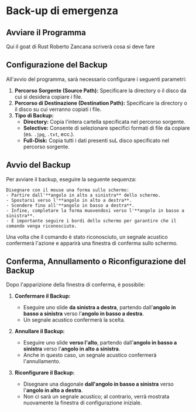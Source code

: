 # Back-up di emergenza

## Avviare il Programma
Qui il goat di Rust Roberto Zancana scriverà cosa si deve fare 

## Configurazione del Backup
All'avvio del programma, sarà necessario configurare i seguenti parametri:

1. **Percorso Sorgente (Source Path):** Specificare la directory o il disco da cui si desidera copiare i file.
2. **Percorso di Destinazione (Destination Path):** Specificare la directory o il disco su cui verranno copiati i file.
3. **Tipo di Backup:**
    - **Directory:** Copia l'intera cartella specificata nel percorso sorgente.
    - **Selective:** Consente di selezionare specifici formati di file da copiare (es. `.jpg`, `.txt`, ecc.).
    - **Full-Disk:** Copia tutti i dati presenti suL disco specificato nel percorso sorgente.

## Avvio del Backup
Per avviare il backup, eseguire la seguente sequenza:

    Disegnare con il mouse una forma sullo schermo:
    - Partire dall'**angolo in alto a sinistra** dello schermo.
    - Spostarsi verso l'**angolo in alto a destra**.
    - Scendere fino all'**angolo in basso a destra**.
    - Infine, completare la forma muovendosi verso l'**angolo in basso a sinistra**.
    - È importante seguire i bordi dello schermo per garantire che il comando venga riconosciuto.

   Una volta che il comando è stato riconosciuto, un segnale acustico confermerà l'azione e apparirà una finestra di conferma sullo schermo.

## Conferma, Annullamento o Riconfigurazione del Backup
Dopo l'apparizione della finestra di conferma, è possibile:

1. **Confermare il Backup:**
    - Eseguire uno slide **da sinistra a destra**, partendo dall'**angolo in basso a sinistra** verso l'**angolo in basso a destra**.
    - Un segnale acustico confermerà la scelta.

2. **Annullare il Backup:**
    - Eseguire uno slide **verso l'alto**, partendo dall'**angolo in basso a sinistra** verso l'**angolo in alto a sinistra**.
    - Anche in questo caso, un segnale acustico confermerà l'annullamento.

3. **Riconfigurare il Backup:**
    - Disegnare una diagonale **dall'angolo in basso a sinistra** verso l'**angolo in alto a destra**.
    - Non ci sarà un segnale acustico; al contrario, verrà mostrata nuovamente la finestra di configurazione iniziale.
